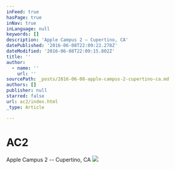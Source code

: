 ```yaml
---
inFeed: true
hasPage: true
inNav: true
inLanguage: null
keywords: []
description: 'Apple Campus 2 – Cupertino, CA'
datePublished: '2016-06-08T22:09:22.278Z'
dateModified: '2016-06-08T22:09:15.802Z'
title: ''
author:
  - name: ''
    url: ''
sourcePath: _posts/2016-06-08-apple-campus-2-cupertino-ca.md
authors: []
publisher: null
starred: false
url: ac2/index.html
_type: Article

---
```

# AC2

Apple Campus 2 -- Cupertino, CA
![](https://the-grid-user-content.s3-us-west-2.amazonaws.com/392ca466-e46b-44c5-868f-07ed3ac4636d.jpg)